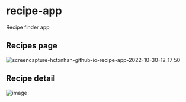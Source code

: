 # recipe-app
Recipe finder app

## Recipes page
![screencapture-hctxnhan-github-io-recipe-app-2022-10-30-12_17_50](https://user-images.githubusercontent.com/95177300/198863769-4c921589-5214-48aa-84f3-839eeb921385.png)

## Recipe detail
![image](https://user-images.githubusercontent.com/95177300/198863760-1648166c-b9b0-4bb3-a058-f671b2f3bd25.png)
